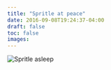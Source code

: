 ```yaml
---
title: "Spritle at peace"
date: 2016-09-08T19:24:37-04:00
draft: false
toc: false
images: 
---
```

![Spritle asleep](peaceful-cat.jpg)
